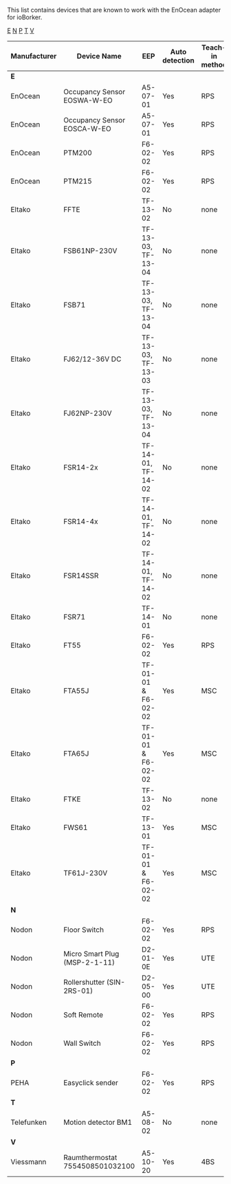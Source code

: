 This list contains devices that are known to work with the EnOcean adapter for ioBorker.

[E](#E) [N](#N) [P](#P) [T](#T) [V](#V)

| Manufacturer | Device Name | EEP | Auto detection | Teach-in method |
|---|---|---|---|---|
| <a name="N"></a> **E** | 
| EnOcean | Occupancy Sensor EOSWA-W-EO | A5-07-01 | Yes | RPS |
| EnOcean | Occupancy Sensor EOSCA-W-EO | A5-07-01 | Yes | RPS |
| EnOcean | PTM200 | F6-02-02 | Yes | RPS|
| EnOcean | PTM215 | F6-02-02 | Yes | RPS |
| Eltako | FFTE | TF-13-02 | No | none |
| Eltako | FSB61NP-230V | TF-13-03, TF-13-04 | No | none |
| Eltako | FSB71 | TF-13-03, TF-13-04 | No | none |
| Eltako | FJ62/12-36V DC | TF-13-03, TF-13-03 | No | none |
| Eltako | FJ62NP-230V | TF-13-03, TF-13-04 | No | none |
| Eltako | FSR14-2x | TF-14-01, TF-14-02 | No | none |
| Eltako | FSR14-4x | TF-14-01, TF-14-02 | No | none |
| Eltako | FSR14SSR | TF-14-01, TF-14-02 | No | none |
| Eltako | FSR71 | TF-14-01 | No | none |
| Eltako | FT55 | F6-02-02 | Yes | RPS |
| Eltako | FTA55J | TF-01-01 & F6-02-02 | Yes | MSC |
| Eltako | FTA65J | TF-01-01 & F6-02-02 | Yes | MSC |
| Eltako | FTKE | TF-13-02 | No | none |
| Eltako | FWS61 | TF-13-01 | Yes | MSC |
| Eltako | TF61J-230V | TF-01-01 & F6-02-02 | Yes | MSC |
| <a name="N"></a> **N** | 
| Nodon | Floor Switch | F6-02-02 | Yes | RPS |
| Nodon | Micro Smart Plug (MSP-2-1-11) | D2-01-0E | Yes | UTE |
| Nodon | Rollershutter (SIN-2RS-01) | D2-05-00 | Yes | UTE |
| Nodon | Soft Remote | F6-02-02 | Yes | RPS |
| Nodon | Wall Switch | F6-02-02 | Yes | RPS |
| <a name="P"></a> **P** | 
| PEHA | Easyclick sender | F6-02-02 | Yes | RPS |
| <a name="T"></a> **T**|
| Telefunken | Motion detector BM1 | A5-08-02 | No | none |
| <a name="V"></a> **V**|
| Viessmann | Raumthermostat 7554508501032100 | A5-10-20 | Yes | 4BS |

